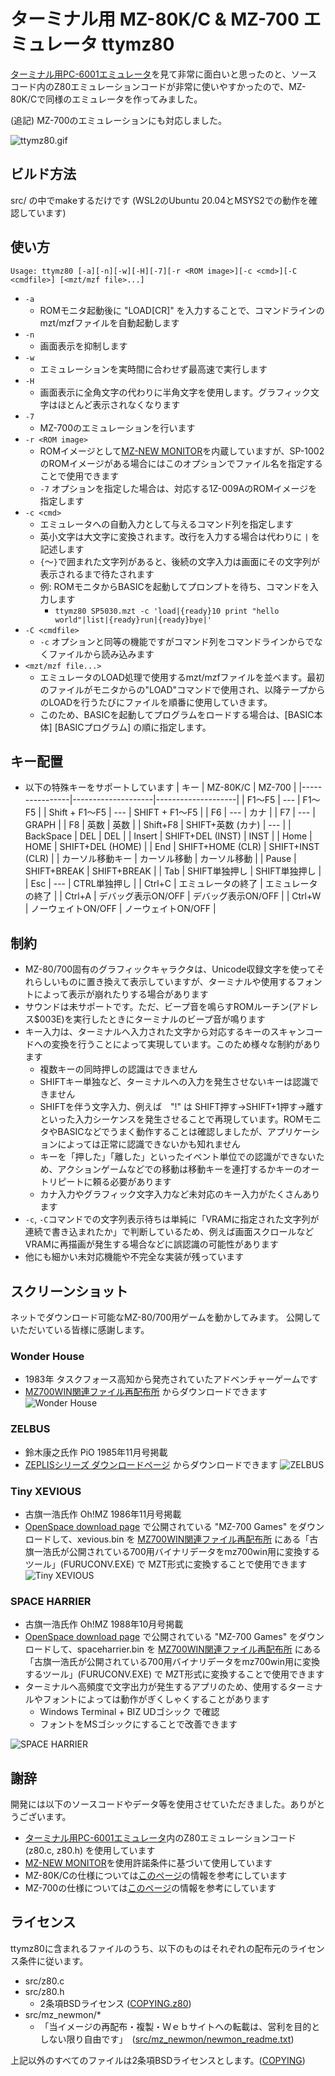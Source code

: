 # ターミナル用 MZ-80K/C & MZ-700 エミュレータ ttymz80

[ターミナル用PC-6001エミュレータ](http://000.la.coocan.jp/p6/basic.html#emu)を見て非常に面白いと思ったのと、ソースコード内のZ80エミュレーションコードが非常に使いやすかったので、MZ-80K/Cで同様のエミュレータを作ってみました。

(追記) MZ-700のエミュレーションにも対応しました。

![ttymz80.gif](images/ttymz80.gif)

## ビルド方法

src/ の中でmakeするだけです
(WSL2のUbuntu 20.04とMSYS2での動作を確認しています)

## 使い方

```
Usage: ttymz80 [-a][-n][-w][-H][-7][-r <ROM image>][-c <cmd>][-C <cmdfile>] [<mzt/mzf file>...]
```

* `-a`
  * ROMモニタ起動後に "LOAD[CR]" を入力することで、コマンドラインのmzt/mzfファイルを自動起動します
* `-n`
  * 画面表示を抑制します
* `-w`
  * エミュレーションを実時間に合わせず最高速で実行します
* `-H`
  * 画面表示に全角文字の代わりに半角文字を使用します。グラフィック文字はほとんど表示されなくなります
* `-7`
  * MZ-700のエミュレーションを行います
* `-r <ROM image>`
  * ROMイメージとして[MZ-NEW MONITOR](http://mzakd.cool.coocan.jp/mz-memories/mz700win.html##6)を内蔵していますが、SP-1002のROMイメージがある場合にはこのオプションでファイル名を指定することで使用できます
  * `-7` オプションを指定した場合は、対応する1Z-009AのROMイメージを指定します
* `-c <cmd>`
  * エミュレータへの自動入力として与えるコマンド列を指定します
  * 英小文字は大文字に変換されます。改行を入力する場合は代わりに `|` を記述します
  * `{`～`}`で囲まれた文字列があると、後続の文字入力は画面にその文字列が表示されるまで待たされます
  * 例: ROMモニタからBASICを起動してプロンプトを待ち、コマンドを入力します
    * `ttymz80 SP5030.mzt -c 'load|{ready}10 print "hello world"|list|{ready}run|{ready}bye|'`
* `-C <cmdfile>`
  * `-c` オプションと同等の機能ですがコマンド列をコマンドラインからでなくファイルから読み込みます
* `<mzt/mzf file...>`
  * エミュレータのLOAD処理で使用するmzt/mzfファイルを並べます。最初のファイルがモニタからの"LOAD"コマンドで使用され、以降テープからのLOADを行うたびにファイルを順番に使用していきます。
  * このため、BASICを起動してプログラムをロードする場合は、[BASIC本体] [BASICプログラム] の順に指定します。

## キー配置

* 以下の特殊キーをサポートしています
  | キー           | MZ-80K/C           | MZ-700             |
  |----------------|--------------------|--------------------|
  | F1～F5         | ---                | F1～F5             |
  | Shift + F1～F5 | ---                | SHIFT + F1～F5     |
  | F6             | ---                | カナ               |
  | F7             | ---                | GRAPH              |
  | F8             | 英数               | 英数               |
  | Shift+F8       | SHIFT+英数 (カナ)  | ---                |
  | BackSpace      | DEL                | DEL                |
  | Insert         | SHIFT+DEL (INST)   | INST               |
  | Home           | HOME               | SHIFT+DEL (HOME)   |
  | End            | SHIFT+HOME (CLR)   | SHIFT+INST (CLR)   |
  | カーソル移動キー | カーソル移動     | カーソル移動       |
  | Pause          | SHIFT+BREAK        | SHIFT+BREAK        |
  | Tab            | SHIFT単独押し      | SHIFT単独押し      |
  | Esc            | ---                | CTRL単独押し       |
  | Ctrl+C         | エミュレータの終了 | エミュレータの終了 | 
  | Ctrl+A         | デバッグ表示ON/OFF | デバッグ表示ON/OFF |
  | Ctrl+W         | ノーウェイトON/OFF | ノーウェイトON/OFF |

## 制約

* MZ-80/700固有のグラフィックキャラクタは、Unicode収録文字を使ってそれらしいものに置き換えて表示していますが、ターミナルや使用するフォントによって表示が崩れたりする場合があります
* サウンドは未サポートです。ただ、ビープ音を鳴らすROMルーチン(アドレス$003E)を実行したときにターミナルのビープ音が鳴ります
* キー入力は、ターミナルへ入力された文字から対応するキーのスキャンコードへの変換を行うことによって実現しています。このため様々な制約があります
  * 複数キーの同時押しの認識はできません
  * SHIFTキー単独など、ターミナルへの入力を発生させないキーは認識できません
  * SHIFTを伴う文字入力、例えば　"!" は SHIFT押す→SHIFT+1押す→離す といった入力シーケンスを発生させることで再現しています。ROMモニタやBASICなどでうまく動作することは確認しましたが、アプリケーションによっては正常に認識できないかも知れません
  * キーを「押した」「離した」といったイベント単位での認識ができないため、アクションゲームなどでの移動は移動キーを連打するかキーのオートリピートに頼る必要があります
  * カナ入力やグラフィック文字入力など未対応のキー入力がたくさんあります
* `-c`, `-C`コマンドでの文字列表示待ちは単純に「VRAMに指定された文字列が連続で書き込まれたか」で判断しているため、例えば画面スクロールなどVRAMに再描画が発生する場合などに誤認識の可能性があります
* 他にも細かい未対応機能や不完全な実装が残っています

## スクリーンショット

ネットでダウンロード可能なMZ-80/700用ゲームを動かしてみます。
公開していただいている皆様に感謝します。

### Wonder House
* 1983年 タスクフォース高知から発売されていたアドベンチャーゲームです
* [MZ700WIN関連ファイル再配布所](http://mzakd.cool.coocan.jp/mz-memories/mz700win.html) からダウンロードできます
![Wonder House](images/wonderauto.gif)

### ZELBUS
* 鈴木康之氏作 PiO 1985年11月号掲載
* [ZEPLISシリーズ ダウンロードページ](http://www.maroon.dti.ne.jp/youkan/mz700/zeplis/) からダウンロードできます
![ZELBUS](images/zelbus.gif)

### Tiny XEVIOUS
* 古旗一浩氏作 Oh!MZ 1986年11月号掲載
* [OpenSpace download page](http://www.openspc2.org/download/) で公開されている "MZ-700 Games" をダウンロードして、xevious.bin を
[MZ700WIN関連ファイル再配布所](http://mzakd.cool.coocan.jp/mz-memories/mz700win.html) にある「古旗一浩氏が公開されている700用バイナリデータをmz700win用に変換するツール」(FURUCONV.EXE) で MZT形式に変換することで使用できます
![Tiny XEVIOUS](images/xevious.gif)

### SPACE HARRIER
* 古旗一浩氏作 Oh!MZ 1988年10月号掲載
* [OpenSpace download page](http://www.openspc2.org/download/) で公開されている "MZ-700 Games" をダウンロードして、spaceharrier.bin を
[MZ700WIN関連ファイル再配布所](http://mzakd.cool.coocan.jp/mz-memories/mz700win.html) にある「古旗一浩氏が公開されている700用バイナリデータをmz700win用に変換するツール」(FURUCONV.EXE) で MZT形式に変換することで使用できます
* ターミナルへ高頻度で文字出力が発生するアプリのため、使用するターミナルやフォントによっては動作がぎくしゃくすることがあります
  * Windows Terminal + BIZ UDゴシック で確認
  * フォントをMSゴシックにすることで改善できます

![SPACE HARRIER](images/spharrier.gif)

## 謝辞

開発には以下のソースコードやデータ等を使用させていただきました。ありがとうございます。

* [ターミナル用PC-6001エミュレータ](http://000.la.coocan.jp/p6/basic.html#emu)内のZ80エミュレーションコード (z80.c, z80.h) を使用しています
* [MZ-NEW MONITOR](http://mzakd.cool.coocan.jp/mz-memories/mz700win.html##6)を使用許諾条件に基づいて使用しています
* MZ-80K/Cの仕様については[このページ](http://www43.tok2.com/home/cmpslv/Mz80k/EnrMzk.htm)の情報を参考にしています
* MZ-700の仕様については[このページ](http://www.maroon.dti.ne.jp/youkan/mz700/mzioframe.html)の情報を参考にしています


## ライセンス

ttymz80に含まれるファイルのうち、以下のものはそれぞれの配布元のライセンス条件に従います。

- src/z80.c
- src/z80.h
  - 2条項BSDライセンス ([COPYING.z80](COPYING.z80))
- src/mz_newmon/*
  - 「当イメージの再配布・複製・Ｗｅｂサイトへの転載は、営利を目的としない限り自由です」　([src/mz_newmon/newmon_readme.txt](src/mz_newmon/newmon_readme.txt))

上記以外のすべてのファイルは2条項BSDライセンスとします。([COPYING](COPYING))
